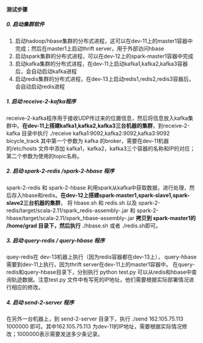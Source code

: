 ####  测试步骤  

#####  0. 启动集群软件  
1. 启动hadoop/hbase集群的分布式进程，这可以在dev-11上的master1容器中完成；然后在master1上启动thrift server，用于外部访问hbase  
2. 启动spark集群的分布式进程，可以在dev-12上的spark-master1容器中完成  
3. 启动kafka集群的分布式进程，在dev-11上启动kafka1,kafka2,kafka3容器后，会自动启动kafka进程  
4. 启动redis集群的分布式进程，在dev-13上启动redis1,redis2,redis3容器后，会自动启动redis进程  


#####  1. 启动 receive-2-kafka程序  
receive-2-kafka程序用于接收UDP传过来的位置信息，然后将信息放入kafka集群中。**在dev-11上搭建kafka1,kafka2,kafka3三台机器的集群**，到receive-2-kafka 目录中执行
./receive kafka1:9092,kafka2:9092,kafka3:9092  bicycle_track
其中第一个参数为 kafka 的broker，需要在dev-11机器的/etc/hosts 文件中添加 kafka1，kafka2，kafka3三个容器的名称和IP的对应；第二个参数为使用的topic名称。  

#####  2. 启动 spark-2-redis /spark-2-hbase 程序  
spark-2-redis 和 spark-2-hbase 利用spark从kafka中获取数据，进行处理，然后存入hbase和redis。**在dev-12上搭建spark-master1,spark-slave1,spark-slave2三台机器的集群**，
将 hbase.sh 和 redis.sh 以及 spark-2-redis/target/scala-2.11/spark_redis-assembly-.jar 和 spark-2-hbase/target/scala-2.11/spark_hbase-assembly-.jar **拷贝到 spark-master1的 /home/grad 目录下，然后执行** ./hbase.sh 或者 ./redis.sh即可。  

#####  3. 启动 query-redis / query-hbase 程序  
quey-redis在 dev-13机器上执行（因为redis容器都在dev-13上）， query-hbase需要到dev-11上执行，因为thrift server在dev-11上的master1容器中。
在query-redis和query-hbase目录下，分别执行 python test.py 可以从redis和hbase中查询轨迹数据。注意test.py 文件中有写死的IP地址，他们需要根据实际部署情况进行相应的修改。  

#####  4. 启动 send-2-server 程序  
在另外一台机器上，到 send-2-server 目录下，执行 ./send 162.105.75.113 1000000 即可。其中162.105.75.113 为dev-11的IP地址，需要根据实际情况修改；1000000表示需要发送多少条记录。  


